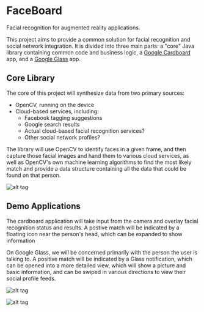 # FaceBoard
Facial recognition for augmented reality applications.

This project aims to provide a common solution for facial recognition and social network integration.
It is divided into three main parts: a "core" Java library containing common code and business logic, a [Google Cardboard](https://www.google.com/get/cardboard/) app, and a [Google Glass](https://www.google.com/glass/start/) app.

## Core Library
The core of this project will synthesize data from two primary sources:
- OpenCV, running on the device
- Cloud-based services, including:
  - Facebook tagging suggestions
  - Google search results
  - Actual cloud-based facial recognition services?
  - Other social network profiles?

The library will use OpenCV to identify faces in a given frame, and then capture those facial images and hand them to various cloud services, as well as OpenCV's own machine learning algorithms to find the most likely match and provide a data structure containing all the data that could be found on that person.

![alt tag](http://i60.tinypic.com/2hev90o.jpg)

## Demo Applications
The cardboard application will take input from the camera and overlay facial recognition status and results. A postive match will be indicated by a floating icon near the person's head, which can be expanded to show information

On Google Glass, we will be concerned primarily with the person the user is talking to. A positive match will be indicated by a Glass notification, which can be opened into a more detailed view, which will show a picture and basic information, and can be swiped in various directions to view their social profile feeds.

![alt tag](http://i60.tinypic.com/28tdzpd.jpg)

![alt tag](http://i59.tinypic.com/a5jdd0.jpg)
